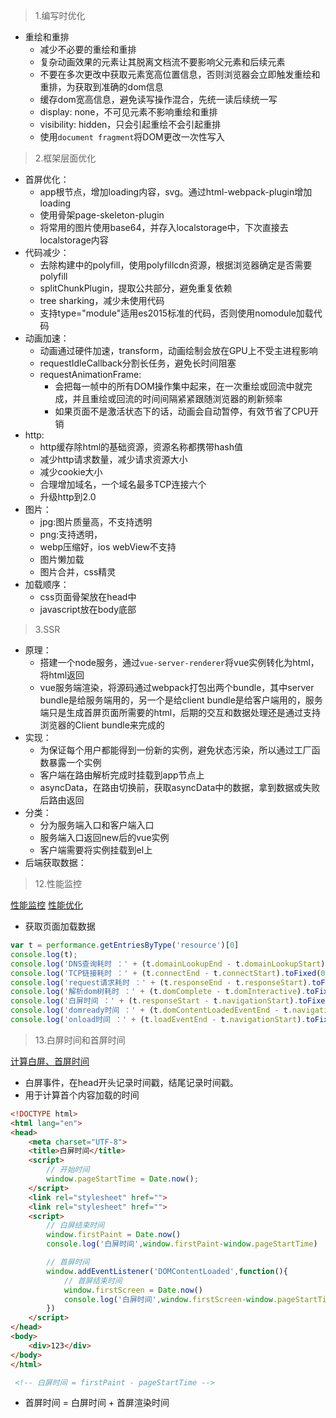 
> 1.编写时优化

* 重绘和重排
    * 减少不必要的重绘和重排
    * 复杂动画效果的元素让其脱离文档流不要影响父元素和后续元素
    * 不要在多次更改中获取元素宽高位置信息，否则浏览器会立即触发重绘和重排，为获取到准确的dom信息
    * 缓存dom宽高信息，避免读写操作混合，先统一读后续统一写
    * display: none，不可见元素不影响重绘和重排
    * visibility: hidden，只会引起重绘不会引起重排
    * 使用`document fragment`将DOM更改一次性写入

> 2.框架层面优化

* 首屏优化：
    * app根节点，增加loading内容，svg。通过html-webpack-plugin增加loading
    * 使用骨架page-skeleton-plugin
    * 将常用的图片使用base64，并存入localstorage中，下次直接去localstorage内容
* 代码减少：
    * 去除构建中的polyfill，使用polyfillcdn资源，根据浏览器确定是否需要polyfill
    * splitChunkPlugin，提取公共部分，避免重复依赖
    * tree sharking，减少未使用代码
    * 支持type="module"适用es2015标准的代码，否则使用nomodule加载代码
* 动画加速：
    * 动画通过硬件加速，transform，动画绘制会放在GPU上不受主进程影响
    * requestIdleCallback分割长任务，避免长时间阻塞
    * requestAnimationFrame:
        * 会把每一帧中的所有DOM操作集中起来，在一次重绘或回流中就完成，并且重绘或回流的时间间隔紧紧跟随浏览器的刷新频率
        * 如果页面不是激活状态下的话，动画会自动暂停，有效节省了CPU开销
* http:
    * http缓存除html的基础资源，资源名称都携带hash值
    * 减少http请求数量，减少请求资源大小
    * 减少cookie大小
    * 合理增加域名，一个域名最多TCP连接六个
    * 升级http到2.0
* 图片：
    * jpg:图片质量高，不支持透明
    * png:支持透明，
    * webp压缩好，ios webView不支持
    * 图片懒加载
    * 图片合并，css精灵
* 加载顺序：
    * css页面骨架放在head中
    * javascript放在body底部

> 3.SSR

* 原理：
    * 搭建一个node服务，通过`vue-server-renderer`将vue实例转化为html，将html返回
    * vue服务端渲染，将源码通过webpack打包出两个bundle，其中server bundle是给服务端用的，另一个是给client bundle是给客户端用的，服务端只是生成首屏页面所需要的html，后期的交互和数据处理还是通过支持浏览器的Client bundle来完成的
* 实现：
    * 为保证每个用户都能得到一份新的实例，避免状态污染，所以通过工厂函数暴露一个实例
    * 客户端在路由解析完成时挂载到app节点上
    * asyncData，在路由切换前，获取asyncData中的数据，拿到数据或失败后路由返回
* 分类：
    * 分为服务端入口和客户端入口
    * 服务端入口返回new后的vue实例
    * 客户端需要将实例挂载到el上
* 后端获取数据：



> 12.性能监控

[性能监控](https://juejin.im/post/5b7a50c0e51d4538af60d995)
[性能优化](https://juejin.im/post/5b6fa8c86fb9a0099910ac91)

* 获取页面加载数据

```js
var t = performance.getEntriesByType('resource')[0]
console.log(t);
console.log('DNS查询耗时 ：' + (t.domainLookupEnd - t.domainLookupStart).toFixed(0))
console.log('TCP链接耗时 ：' + (t.connectEnd - t.connectStart).toFixed(0))
console.log('request请求耗时 ：' + (t.responseEnd - t.responseStart).toFixed(0))
console.log('解析dom树耗时 ：' + (t.domComplete - t.domInteractive).toFixed(0))
console.log('白屏时间 ：' + (t.responseStart - t.navigationStart).toFixed(0))
console.log('domready时间 ：' + (t.domContentLoadedEventEnd - t.navigationStart).toFixed(0))
console.log('onload时间 ：' + (t.loadEventEnd - t.navigationStart).toFixed(0))
```


> 13.白屏时间和首屏时间

[计算白屏、首屏时间](https://juejin.im/post/5df4294d518825128306cd5c)

* 白屏事件，在head开头记录时间戳，结尾记录时间戳。
* 用于计算首个内容加载的时间

```html
<!DOCTYPE html>
<html lang="en">
<head>
    <meta charset="UTF-8">
    <title>白屏时间</title>
    <script>
        // 开始时间
        window.pageStartTime = Date.now();
    </script>
    <link rel="stylesheet" href="">
    <link rel="stylesheet" href="">
    <script>
        // 白屏结束时间
        window.firstPaint = Date.now()
        console.log('白屏时间',window.firstPaint-window.pageStartTime)

        // 首屏时间
        window.addEventListener('DOMContentLoaded',function(){
            // 首屏结束时间
            window.firstScreen = Date.now()
            console.log('白屏时间',window.firstScreen-window.pageStartTime)
        })
    </script>
</head>
<body>
    <div>123</div>
</body>
</html>

 <!-- 白屏时间 = firstPaint - pageStartTime -->
```

* 首屏时间 = 白屏时间 + 首屏渲染时间

